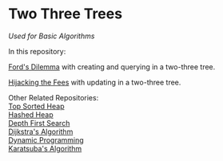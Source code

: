 # Two Three Trees
*Used for Basic Algorithms*

In this repository:  

[Ford's Dilemma](https://www.hackerrank.com/contests/spring-2018-csci-ua-310-001-basic-algorithms-programming-assignment-1/challenges) with creating and querying in a two-three tree.  

[Hijacking the Fees](https://www.hackerrank.com/contests/spring-2018-csci-ua-310-001-basic-algorithms-programming-assignment-2/challenges) with updating in a two-three tree.  

Other Related Repositories:  
[Top Sorted Heap](https://github.com/tojimjiang/algorithms-top-sort)  
[Hashed Heap](https://github.com/tojimjiang/algorithms-hash-heap)  
[Depth First Search](https://github.com/tojimjiang/algorithms-dfs)  
[Dijkstra's Algorithm](https://github.com/tojimjiang/algorithms-dijkstra)  
[Dynamic Programming](https://github.com/tojimjiang/algorithms-dynamic)  
[Karatsuba's Algorithm](https://github.com/tojimjiang/algorithms-karatsuba)  